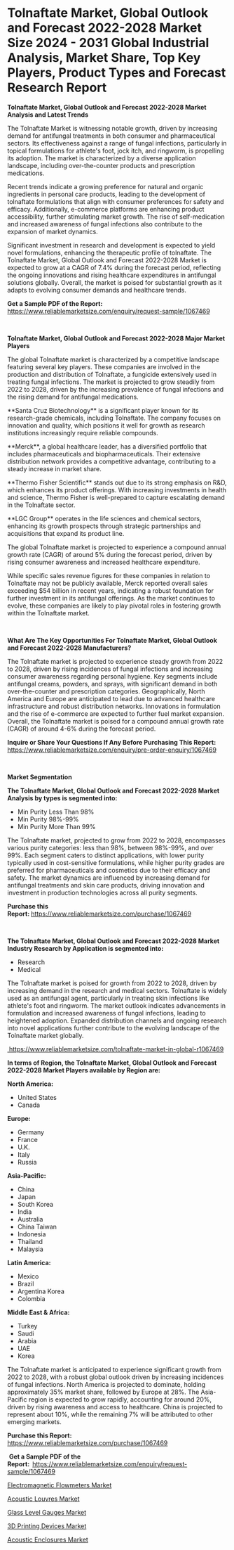<p><h1>Tolnaftate Market, Global Outlook and Forecast 2022-2028 Market Size 2024 - 2031 Global Industrial Analysis, Market Share, Top Key Players, Product Types and Forecast Research Report</h1></p><p><strong>Tolnaftate Market, Global Outlook and Forecast 2022-2028 Market Analysis and Latest Trends</strong></p>
<p><p>The Tolnaftate Market is witnessing notable growth, driven by increasing demand for antifungal treatments in both consumer and pharmaceutical sectors. Its effectiveness against a range of fungal infections, particularly in topical formulations for athlete's foot, jock itch, and ringworm, is propelling its adoption. The market is characterized by a diverse application landscape, including over-the-counter products and prescription medications.</p><p>Recent trends indicate a growing preference for natural and organic ingredients in personal care products, leading to the development of tolnaftate formulations that align with consumer preferences for safety and efficacy. Additionally, e-commerce platforms are enhancing product accessibility, further stimulating market growth. The rise of self-medication and increased awareness of fungal infections also contribute to the expansion of market dynamics.</p><p>Significant investment in research and development is expected to yield novel formulations, enhancing the therapeutic profile of tolnaftate. The Tolnaftate Market, Global Outlook and Forecast 2022-2028 Market is expected to grow at a CAGR of 7.4% during the forecast period, reflecting the ongoing innovations and rising healthcare expenditures in antifungal solutions globally. Overall, the market is poised for substantial growth as it adapts to evolving consumer demands and healthcare trends.</p></p>
<p><strong>Get a Sample PDF of the Report:&nbsp;</strong> <a href="https://www.reliablemarketsize.com/enquiry/request-sample/1067469?utm_campaign=1103&utm_medium=2&utm_source=Github&utm_content=ia&utm_term=17112024&utm_id=tolnaftate-market-global-outlook-and-forecast-2022-2028">https://www.reliablemarketsize.com/enquiry/request-sample/1067469</a></p>
<p>&nbsp;</p>
<p><strong>Tolnaftate Market, Global Outlook and Forecast 2022-2028 Major Market Players</strong></p>
<p><p>The global Tolnaftate market is characterized by a competitive landscape featuring several key players. These companies are involved in the production and distribution of Tolnaftate, a fungicide extensively used in treating fungal infections. The market is projected to grow steadily from 2022 to 2028, driven by the increasing prevalence of fungal infections and the rising demand for antifungal medications.</p><p>**Santa Cruz Biotechnology** is a significant player known for its research-grade chemicals, including Tolnaftate. The company focuses on innovation and quality, which positions it well for growth as research institutions increasingly require reliable compounds.</p><p>**Merck**, a global healthcare leader, has a diversified portfolio that includes pharmaceuticals and biopharmaceuticals. Their extensive distribution network provides a competitive advantage, contributing to a steady increase in market share.</p><p>**Thermo Fisher Scientific** stands out due to its strong emphasis on R&D, which enhances its product offerings. With increasing investments in health and science, Thermo Fisher is well-prepared to capture escalating demand in the Tolnaftate sector.</p><p>**LGC Group** operates in the life sciences and chemical sectors, enhancing its growth prospects through strategic partnerships and acquisitions that expand its product line.</p><p>The global Tolnaftate market is projected to experience a compound annual growth rate (CAGR) of around 5% during the forecast period, driven by rising consumer awareness and increased healthcare expenditure.</p><p>While specific sales revenue figures for these companies in relation to Tolnaftate may not be publicly available, Merck reported overall sales exceeding $54 billion in recent years, indicating a robust foundation for further investment in its antifungal offerings. As the market continues to evolve, these companies are likely to play pivotal roles in fostering growth within the Tolnaftate market.</p></p>
<p>&nbsp;</p>
<p><strong>What Are The Key Opportunities For Tolnaftate Market, Global Outlook and Forecast 2022-2028 Manufacturers?</strong></p>
<p><p>The Tolnaftate market is projected to experience steady growth from 2022 to 2028, driven by rising incidences of fungal infections and increasing consumer awareness regarding personal hygiene. Key segments include antifungal creams, powders, and sprays, with significant demand in both over-the-counter and prescription categories. Geographically, North America and Europe are anticipated to lead due to advanced healthcare infrastructure and robust distribution networks. Innovations in formulation and the rise of e-commerce are expected to further fuel market expansion. Overall, the Tolnaftate market is poised for a compound annual growth rate (CAGR) of around 4-6% during the forecast period.</p></p>
<p><strong>Inquire or Share Your Questions If Any Before Purchasing This Report:</strong> <a href="https://www.reliablemarketsize.com/enquiry/pre-order-enquiry/1067469?utm_campaign=1103&utm_medium=2&utm_source=Github&utm_content=ia&utm_term=17112024&utm_id=tolnaftate-market-global-outlook-and-forecast-2022-2028">https://www.reliablemarketsize.com/enquiry/pre-order-enquiry/1067469</a></p>
<p>&nbsp;</p>
<p><strong>Market Segmentation</strong></p>
<p><strong>The Tolnaftate Market, Global Outlook and Forecast 2022-2028 Market Analysis by types is segmented into:</strong></p>
<p><ul><li>Min Purity Less Than 98%</li><li>Min Purity 98%-99%</li><li>Min Purity More Than 99%</li></ul></p>
<p><p>The Tolnaftate market, projected to grow from 2022 to 2028, encompasses various purity categories: less than 98%, between 98%-99%, and over 99%. Each segment caters to distinct applications, with lower purity typically used in cost-sensitive formulations, while higher purity grades are preferred for pharmaceuticals and cosmetics due to their efficacy and safety. The market dynamics are influenced by increasing demand for antifungal treatments and skin care products, driving innovation and investment in production technologies across all purity segments.</p></p>
<p><strong>Purchase this Report:&nbsp;</strong><a href="https://www.reliablemarketsize.com/purchase/1067469?utm_campaign=1103&utm_medium=2&utm_source=Github&utm_content=ia&utm_term=17112024&utm_id=tolnaftate-market-global-outlook-and-forecast-2022-2028">https://www.reliablemarketsize.com/purchase/1067469</a></p>
<p>&nbsp;</p>
<p><strong>The Tolnaftate Market, Global Outlook and Forecast 2022-2028 Market Industry Research by Application is segmented into:</strong></p>
<p><ul><li>Research</li><li>Medical</li></ul></p>
<p><p>The Tolnaftate market is poised for growth from 2022 to 2028, driven by increasing demand in the research and medical sectors. Tolnaftate is widely used as an antifungal agent, particularly in treating skin infections like athlete's foot and ringworm. The market outlook indicates advancements in formulation and increased awareness of fungal infections, leading to heightened adoption. Expanded distribution channels and ongoing research into novel applications further contribute to the evolving landscape of the Tolnaftate market globally.</p></p>
<p><a href="https://www.reliablemarketsize.com/tolnaftate-market-in-global-r1067469?utm_campaign=1103&utm_medium=2&utm_source=Github&utm_content=ia&utm_term=17112024&utm_id=tolnaftate-market-global-outlook-and-forecast-2022-2028">&nbsp;https://www.reliablemarketsize.com/tolnaftate-market-in-global-r1067469</a></p>
<p><strong>In terms of Region, the Tolnaftate Market, Global Outlook and Forecast 2022-2028 Market Players available by Region are:</strong></p>
<p>
    <p> <strong> North America: </strong>
        <ul>
            <li>United States</li>
            <li>Canada</li>
        </ul>
        </p> 
    <p> <strong> Europe: </strong>
        <ul>
            <li>Germany</li>
            <li>France</li>
            <li>U.K.</li>
            <li>Italy</li>
            <li>Russia</li>
        </ul>
        </p> 
    <p> <strong> Asia-Pacific: </strong>
        <ul>
            <li>China</li>
            <li>Japan</li>
            <li>South Korea</li>
            <li>India</li>
            <li>Australia</li>
            <li>China Taiwan</li>
            <li>Indonesia</li>
            <li>Thailand</li>
            <li>Malaysia</li>
        </ul>
        </p> 
    <p> <strong> Latin America: </strong>
        <ul>
            <li>Mexico</li>
            <li>Brazil</li>
            <li>Argentina Korea</li>
            <li>Colombia</li>
        </ul>
        </p> 
    <p> <strong> Middle East & Africa: </strong>
        <ul>
            <li>Turkey</li>
            <li>Saudi</li>
            <li>Arabia</li>
            <li>UAE</li>
            <li>Korea</li>
        </ul>
    </p>
    </p>
<p><p>The Tolnaftate market is anticipated to experience significant growth from 2022 to 2028, with a robust global outlook driven by increasing incidences of fungal infections. North America is projected to dominate, holding approximately 35% market share, followed by Europe at 28%. The Asia-Pacific region is expected to grow rapidly, accounting for around 20%, driven by rising awareness and access to healthcare. China is projected to represent about 10%, while the remaining 7% will be attributed to other emerging markets.</p></p>
<p><strong>Purchase this Report: </strong><a href="https://www.reliablemarketsize.com/purchase/1067469?utm_campaign=1103&utm_medium=2&utm_source=Github&utm_content=ia&utm_term=17112024&utm_id=tolnaftate-market-global-outlook-and-forecast-2022-2028">https://www.reliablemarketsize.com/purchase/1067469</a></p>
<p>&nbsp;<strong>Get a Sample PDF of the Report:&nbsp;&nbsp;</strong><a href="https://www.reliablemarketsize.com/enquiry/request-sample/1067469?utm_campaign=1103&utm_medium=2&utm_source=Github&utm_content=ia&utm_term=17112024&utm_id=tolnaftate-market-global-outlook-and-forecast-2022-2028">https://www.reliablemarketsize.com/enquiry/request-sample/1067469</a></p>
<p><strong></strong></p>
<p><p><a href="https://www.linkedin.com/pulse/electromagnetic-flowmeters-market-trends-focusing-insight-dkewe?utm_campaign=1103&utm_medium=2&utm_source=Github&utm_content=ia&utm_term=17112024&utm_id=tolnaftate-market-global-outlook-and-forecast-2022-2028">Electromagnetic Flowmeters Market</a></p><p><a href="https://issuu.com/reportprime-2/docs/acoustic-louvres-market-size-2030.p_28ce8bdfc051b7?utm_campaign=1103&utm_medium=2&utm_source=Github&utm_content=ia&utm_term=17112024&utm_id=tolnaftate-market-global-outlook-and-forecast-2022-2028">Acoustic Louvres Market</a></p><p><a href="https://www.linkedin.com/pulse/in-depth-glass-level-gauges-market-review-size-share-66cagr-eysme?utm_campaign=1103&utm_medium=2&utm_source=Github&utm_content=ia&utm_term=17112024&utm_id=tolnaftate-market-global-outlook-and-forecast-2022-2028">Glass Level Gauges Market</a></p><p><a href="https://www.linkedin.com/pulse/3d-printing-devices-market-revolution-2024-2031-trends-fhuye?utm_campaign=1103&utm_medium=2&utm_source=Github&utm_content=ia&utm_term=17112024&utm_id=tolnaftate-market-global-outlook-and-forecast-2022-2028">3D Printing Devices Market</a></p><p><a href="https://issuu.com/reportprime-2/docs/acoustic-enclosures-market-size-203_b61e57ad816a0d?utm_campaign=1103&utm_medium=2&utm_source=Github&utm_content=ia&utm_term=17112024&utm_id=tolnaftate-market-global-outlook-and-forecast-2022-2028">Acoustic Enclosures Market</a></p></p>